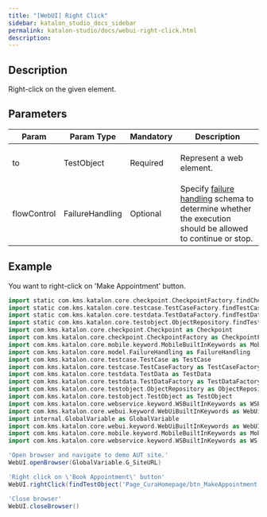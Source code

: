 ```yaml
---
title: "[WebUI] Right Click" 
sidebar: katalon_studio_docs_sidebar
permalink: katalon-studio/docs/webui-right-click.html 
description: 
---
```

Description
-----------

Right-click on the given element.

Parameters
----------

<table class="relative-table wrapped confluenceTable" style="table-layout: fixed;"><thead><tr><th class="xtd-0-0 confluenceTh" style="">Param</th><th class="xtd-0-1 confluenceTh" colspan="1" style="">Param Type</th><th class="xtd-0-2 confluenceTh" colspan="1" style="">Mandatory</th><th class="xtd-0-3 confluenceTh" style="">Description</th></tr></thead><tbody style=""><tr class="xtr-1" style=""><td class="xtd-1-0 confluenceTd" style=""><span style="">to</span></td><td class="xtd-1-1 confluenceTd" colspan="1" style="">TestObject</td><td class="xtd-1-2 confluenceTd" colspan="1" style="">Required</td><td class="xtd-1-3 confluenceTd" style=""><p style=""><span style="">Represent a web element.</span></p></td></tr><tr class="xtr-2" style=""><td class="xtd-2-0 confluenceTd" style=""><span style="">flowControl</span></td><td class="xtd-2-1 confluenceTd" colspan="1" style="">FailureHandling</td><td class="xtd-2-2 confluenceTd" colspan="1" style="">Optional</td><td class="xtd-2-3 confluenceTd" style="">Specify <a href="https://docs.katalon.com/x/qAAM" rel="nofollow" style="">failure handling</a> schema to determine whether the execution should be allowed to continue or stop.</td></tr></tbody></table>

Example
-------

You want to right-click on 'Make Appointment' button.

```groovy
import static com.kms.katalon.core.checkpoint.CheckpointFactory.findCheckpoint
import static com.kms.katalon.core.testcase.TestCaseFactory.findTestCase
import static com.kms.katalon.core.testdata.TestDataFactory.findTestData
import static com.kms.katalon.core.testobject.ObjectRepository.findTestObject
import com.kms.katalon.core.checkpoint.Checkpoint as Checkpoint
import com.kms.katalon.core.checkpoint.CheckpointFactory as CheckpointFactory
import com.kms.katalon.core.mobile.keyword.MobileBuiltInKeywords as MobileBuiltInKeywords
import com.kms.katalon.core.model.FailureHandling as FailureHandling
import com.kms.katalon.core.testcase.TestCase as TestCase
import com.kms.katalon.core.testcase.TestCaseFactory as TestCaseFactory
import com.kms.katalon.core.testdata.TestData as TestData
import com.kms.katalon.core.testdata.TestDataFactory as TestDataFactory
import com.kms.katalon.core.testobject.ObjectRepository as ObjectRepository
import com.kms.katalon.core.testobject.TestObject as TestObject
import com.kms.katalon.core.webservice.keyword.WSBuiltInKeywords as WSBuiltInKeywords
import com.kms.katalon.core.webui.keyword.WebUiBuiltInKeywords as WebUiBuiltInKeywords
import internal.GlobalVariable as GlobalVariable
import com.kms.katalon.core.webui.keyword.WebUiBuiltInKeywords as WebUI
import com.kms.katalon.core.mobile.keyword.MobileBuiltInKeywords as Mobile
import com.kms.katalon.core.webservice.keyword.WSBuiltInKeywords as WS

'Open browser and navigate to demo AUT site.'
WebUI.openBrowser(GlobalVariable.G_SiteURL)

'Right click on \'Book Appointment\' button'
WebUI.rightClick(findTestObject('Page_CuraHomepage/btn_MakeAppointment'))

'Close browser'
WebUI.closeBrowser()
```